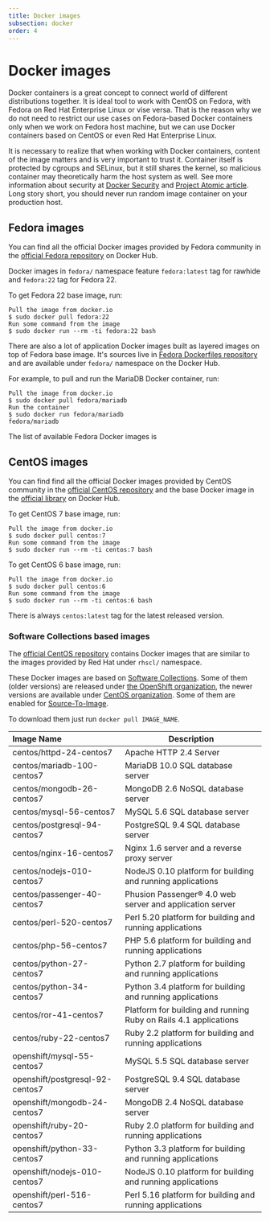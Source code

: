 ```yaml
---
title: Docker images
subsection: docker
order: 4
---
```


# Docker images

Docker containers is a great concept to connect world of different distributions together. It is ideal tool to work with CentOS on Fedora, with Fedora on Red Hat Enterprise Linux or vise versa. That is the reason why we do not need to restrict our use cases on Fedora-based Docker containers only when we work on Fedora host machine, but we can use Docker containers based on CentOS or even Red Hat Enterprise Linux.

It is necessary to realize that when working with Docker containers, content of the image matters and is very important to trust it. Container itself is protected by cgroups and SELinux, but it still shares the kernel, so malicious container may theoretically harm the host system as well. See more information about security at [Docker Security](https://docs.docker.com/articles/security/) and [Project Atomic article](http://www.projectatomic.io/docs/docker-and-selinux/). Long story short, you should never run random image container on your production host.

## Fedora images

You can find all the official Docker images provided by Fedora community in the [official Fedora repository](https://hub.docker.com/_/fedora/) on Docker Hub.

Docker images in `fedora/` namespace feature `fedora:latest` tag for rawhide and `fedora:22` tag for Fedora 22.

To get Fedora 22 base image, run:

```
Pull the image from docker.io
$ sudo docker pull fedora:22
Run some command from the image
$ sudo docker run --rm -ti fedora:22 bash
```

There are also a lot of application Docker images built as layered images on top of Fedora base image. It's sources live in [Fedora Dockerfiles repository](https://github.com/fedora-cloud/Fedora-Dockerfiles) and are available under `fedora/` namespace on the Docker Hub.

For example, to pull and run the MariaDB Docker container, run:
```
Pull the image from docker.io
$ sudo docker pull fedora/mariadb
Run the container
$ sudo docker run fedora/mariadb
fedora/mariadb
```

The list of available Fedora Docker images is 

## CentOS images

You can find find all the official Docker images provided by CentOS community in the [official CentOS repository](https://hub.docker.com/u/centos/) and the base Docker image in the [official library](https://hub.docker.com/_/centos/) on Docker Hub.

To get CentOS 7 base image, run:

```
Pull the image from docker.io
$ sudo docker pull centos:7
Run some command from the image
$ sudo docker run --rm -ti centos:7 bash
```

To get CentOS 6 base image, run:

```
Pull the image from docker.io
$ sudo docker pull centos:6
Run some command from the image
$ sudo docker run --rm -ti centos:6 bash
```

There is always `centos:latest` tag for the latest released version.

### Software Collections based images

The [official CentOS repository](https://hub.docker.com/u/centos/) contains Docker images that are similar to the images provided by Red Hat under `rhscl/` namespace.

These Docker images are based on [Software Collections](https://www.softwarecollections.org/en/). Some of them (older versions) are released under [the OpenShift organization](https://hub.docker.com/u/openshift/), the newer versions are available under [CentOS organization](https://hub.docker.com/u/centos/). Some of them are enabled for [Source-To-Image](https://github.com/openshift/source-to-image).

To download them just run `docker pull IMAGE_NAME`.

|    Image Name                   |    Description                            |
| :------------------------------ | ----------------------------------------- |
| centos/httpd-24-centos7	      | Apache HTTP 2.4 Server |
| centos/mariadb-100-centos7	  | MariaDB 10.0 SQL database server |
| centos/mongodb-26-centos7	      | MongoDB 2.6 NoSQL database server |
| centos/mysql-56-centos7	      | MySQL 5.6 SQL database server |
| centos/postgresql-94-centos7	  | PostgreSQL 9.4 SQL database server |
| centos/nginx-16-centos7	      | Nginx 1.6 server and a reverse proxy server |
| centos/nodejs-010-centos7	      | NodeJS 0.10 platform for building and running applications |
| centos/passenger-40-centos7	  | Phusion Passenger® 4.0 web server and application server |
| centos/perl-520-centos7	      | Perl 5.20 platform for building and running applications | 
| centos/php-56-centos7	          | PHP 5.6 platform for building and running applications |
| centos/python-27-centos7	      | Python 2.7 platform for building and running applications |
| centos/python-34-centos7	      | Python 3.4 platform for building and running applications |
| centos/ror-41-centos7	          | Platform for building and running Ruby on Rails 4.1 applications |
| centos/ruby-22-centos7          | Ruby 2.2 platform for building and running applications |
| openshift/mysql-55-centos7      | MySQL 5.5 SQL database server |
| openshift/postgresql-92-centos7 | PostgreSQL 9.4 SQL database server |
| openshift/mongodb-24-centos7    | MongoDB 2.4 NoSQL database server |
| openshift/ruby-20-centos7       | Ruby 2.0 platform for building and running applications |
| openshift/python-33-centos7     | Python 3.3 platform for building and running applications |
| openshift/nodejs-010-centos7    | NodeJS 0.10 platform for building and running applications |
| openshift/perl-516-centos7      | Perl 5.16 platform for building and running applications |

